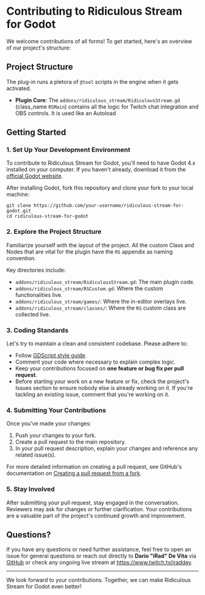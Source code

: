 # Contributing to Ridiculous Stream for Godot

We welcome contributions of all forms! To get started, here's an overview of our project's structure:

## Project Structure

The plug-in runs a pletora of `@tool` scripts in the engine when it gets activated.
- **Plugin Core**: The `addons/ridiculous_stream/RidiculousStream.gd` (class_name `RSMain`) contains all the logic for Twitch chat integration and OBS controls. It is used like an Autoload


## Getting Started

### 1. Set Up Your Development Environment

To contribute to Ridiculous Stream for Godot, you'll need to have Godot 4.x installed on your computer. If you haven't already, download it from the [official Godot website](https://godotengine.org/download).

After installing Godot, fork this repository and clone your fork to your local machine:
```
git clone https://github.com/your-username/ridiculous-stream-for-godot.git
cd ridiculous-stream-for-godot
```

### 2. Explore the Project Structure

Familiarize yourself with the layout of the project. All the custom Class and Nodes that are vital for the plugin have the `RS` appendix as naming convention.

Key directories include:
- `addons/ridiculous_stream/RidiculousStream.gd`: The main plugin code.
- `addons/ridiculous_stream/RSCustom.gd`: Where the custom functionalities live.
- `addons/ridiculous_stream/games/`: Where the in-editor overlays live.
- `addons/ridiculous_stream/classes/`: Where the `RS` custom class are collected live.

### 3. Coding Standards

Let's try to maintain a clean and consistent codebase. Please adhere to:

- Follow [GDScript style guide](https://docs.godotengine.org/en/stable/tutorials/scripting/gdscript/gdscript_styleguide.html).
- Comment your code where necessary to explain complex logic.
- Keep your contributions focused on **one feature or bug fix per pull request**.
- Before starting your work on a new feature or fix, check the project's Issues section to ensure nobody else is already working on it. If you're tackling an existing issue, comment that you're working on it.

### 4. Submitting Your Contributions

Once you've made your changes:

1. Push your changes to your fork.
2. Create a pull request to the main repository.
3. In your pull request description, explain your changes and reference any related issue(s).

For more detailed information on creating a pull request, see GitHub's documentation on [Creating a pull request from a fork](https://help.github.com/articles/creating-a-pull-request-from-a-fork/).

### 5. Stay Involved

After submitting your pull request, stay engaged in the conversation. Reviewers may ask for changes or further clarification. Your contributions are a valuable part of the project's continued growth and improvement.

## Questions?

If you have any questions or need further assistance, feel free to open an issue for general questions or reach out directly to **Dario "iRad" De Vita** via [GitHub](https://github.com/iraddev) or check any ongoing live stream at https://www.twitch.tv/iraddev.

---

We look forward to your contributions. Together, we can make Ridiculous Stream for Godot even better!

